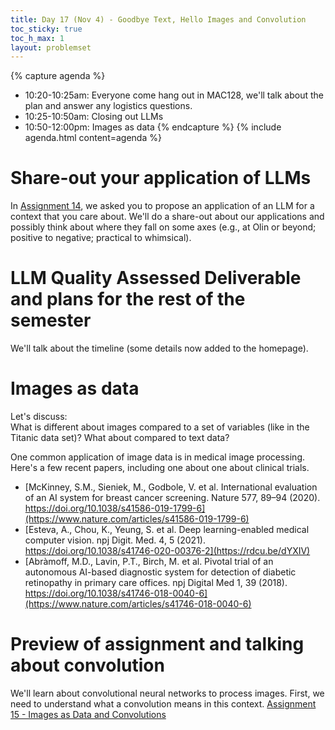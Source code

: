```yaml
---
title: Day 17 (Nov 4) - Goodbye Text, Hello Images and Convolution
toc_sticky: true 
toc_h_max: 1
layout: problemset
---
```


{% capture agenda %}
* 10:20-10:25am: Everyone come hang out in MAC128, we'll talk about the plan and answer any logistics questions.
* 10:25-10:50am: Closing out LLMs 
* 10:50-12:00pm: Images as data
{% endcapture %}
{% include agenda.html content=agenda %}


# Share-out your application of LLMs
In [Assignment 14](../assignments/assignment14/assignment14#proposing-an-llm-for-an-application-and-context-you-care-about), we asked you to propose an application of an LLM for a context that you care about. We'll do a share-out about our applications and possibly think about where they fall on some axes (e.g., at Olin or beyond; positive to negative; practical to whimsical). 


# LLM Quality Assessed Deliverable and plans for the rest of the semester

We'll talk about the timeline (some details now added to the homepage).


# Images as data

Let's discuss:  
What is different about images compared to a set of variables (like in the Titanic data set)? What about compared to text data?


One common application of image data is in medical image processing. Here's a few recent papers, including one about one about clinical trials. 
* [McKinney, S.M., Sieniek, M., Godbole, V. et al. International evaluation of an AI system for breast cancer screening. Nature 577, 89–94 (2020). https://doi.org/10.1038/s41586-019-1799-6](https://www.nature.com/articles/s41586-019-1799-6)
* [Esteva, A., Chou, K., Yeung, S. et al. Deep learning-enabled medical computer vision. npj Digit. Med. 4, 5 (2021). https://doi.org/10.1038/s41746-020-00376-2](https://rdcu.be/dYXIV)
* [Abràmoff, M.D., Lavin, P.T., Birch, M. et al. Pivotal trial of an autonomous AI-based diagnostic system for detection of diabetic retinopathy in primary care offices. npj Digital Med 1, 39 (2018). https://doi.org/10.1038/s41746-018-0040-6](https://www.nature.com/articles/s41746-018-0040-6)


# Preview of assignment and talking about convolution

We'll learn about convolutional neural networks to process images. First, we need to understand what a convolution means in this context.
[Assignment 15 - Images as Data and Convolutions](assignments/assignment15/assignment15)